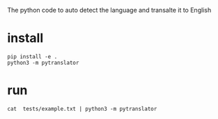 The python code to auto detect the language and transalte it to English

# install
```
pip install -e .
python3 -m pytranslator
```

# run
```
cat  tests/example.txt | python3 -m pytranslator
```